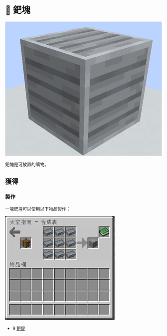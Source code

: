 # 💎 鈀塊

![](<../.gitbook/assets/image (230).png>)

鈀塊是可放置的礦物。

## 獲得

### 製作

一塊鈀塊可以使用以下物品製作：

![](<../.gitbook/assets/image (216).png>)

* 9 [鈀錠](Palladium-Ingot.md)
